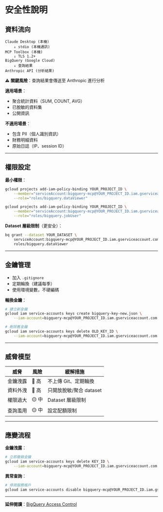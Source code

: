 # 安全性說明

## 資料流向

```
Claude Desktop (本機)
    ↓ stdio (本機通訊)
MCP Toolbox (本機)
    ↓ TLS 1.2+
BigQuery (Google Cloud)
    ↓ 查詢結果
Anthropic API (分析結果)
```

⚠️ **關鍵風險**：查詢結果會傳送至 Anthropic 進行分析

**適用場景**：
- 聚合統計資料（SUM, COUNT, AVG）
- 已脫敏的資料集
- 公開資訊

**不適用場景**：
- 包含 PII（個人識別資訊）
- 財務明細資料
- 原始日誌（IP、session ID）

---

## 權限設定

**最小權限**：
```bash
gcloud projects add-iam-policy-binding YOUR_PROJECT_ID \
    --member="serviceAccount:bigquery-mcp@YOUR_PROJECT_ID.iam.gserviceaccount.com" \
    --role="roles/bigquery.dataViewer"

gcloud projects add-iam-policy-binding YOUR_PROJECT_ID \
    --member="serviceAccount:bigquery-mcp@YOUR_PROJECT_ID.iam.gserviceaccount.com" \
    --role="roles/bigquery.jobUser"
```

**Dataset 層級限制**（更安全）：
```bash
bq grant --dataset YOUR_DATASET \
    serviceAccount:bigquery-mcp@YOUR_PROJECT_ID.iam.gserviceaccount.com \
    roles/bigquery.dataViewer
```

---

## 金鑰管理

- 加入 `.gitignore`
- 定期輪換（建議每季）
- 使用環境變數，不硬編碼

**輪換金鑰**：
```bash
# 建立新金鑰
gcloud iam service-accounts keys create bigquery-key-new.json \
    --iam-account=bigquery-mcp@YOUR_PROJECT_ID.iam.gserviceaccount.com

# 刪除舊金鑰
gcloud iam service-accounts keys delete OLD_KEY_ID \
    --iam-account=bigquery-mcp@YOUR_PROJECT_ID.iam.gserviceaccount.com
```

---

## 威脅模型

| 威脅 | 風險 | 緩解措施 |
|------|------|---------|
| 金鑰洩露 | 🔴 高 | 不上傳 Git、定期輪換 |
| 資料外洩 | 🔴 高 | 只開放脫敏/聚合 dataset |
| 權限過大 | 🟡 中 | Dataset 層級限制 |
| 查詢濫用 | 🟡 中 | 設定配額限制 |

---

## 應變流程

**金鑰洩露**：
```bash
# 立即撤銷金鑰
gcloud iam service-accounts keys delete KEY_ID \
    --iam-account=bigquery-mcp@YOUR_PROJECT_ID.iam.gserviceaccount.com
```

**異常查詢**：
```bash
# 停用服務帳戶
gcloud iam service-accounts disable bigquery-mcp@YOUR_PROJECT_ID.iam.gserviceaccount.com
```

---

**延伸閱讀**：[BigQuery Access Control](https://cloud.google.com/bigquery/docs/access-control)
